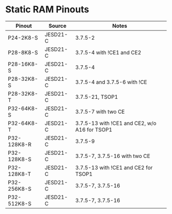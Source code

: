 # Static RAM Pinouts

| Pinout      | Source   | Notes                                            |
| ----------- | -------- | ------------------------------------------------ |
| P24-2K8-S   | JESD21-C | 3.7.5-2                                          |
| P28-8K8-S   | JESD21-C | 3.7.5-4 with !CE1 and CE2                        |
| P28-16K8-S  | JESD21-C | 3.7.5-4                                          |
| P28-32K8-S  | JESD21-C | 3.7.5-4 and 3.7.5-6 with !CE                     |
| P28-32K8-T  | JESD21-C | 3.7.5-21, TSOP1                                  |
| P32-64K8-S  | JESD21-C | 3.7.5-7 with two CE                              |
| P32-64K8-T  | JESD21-C | 3.7.5-13 with !CE1 and CE2, w/o A16 for TSOP1    |
| P32-128K8-R | JESD21-C | 3.7.5-9                                          |
| P32-128K8-S | JESD21-C | 3.7.5-7, 3.7.5-16 with two CE                    |
| P32-128K8-T | JESD21-C | 3.7.5-13 with !CE1 and CE2 for TSOP1             |
| P32-256K8-S | JESD21-C | 3.7.5-7, 3.7.5-16                                |
| P32-512K8-S | JESD21-C | 3.7.5-7, 3.7.5-16                                |

